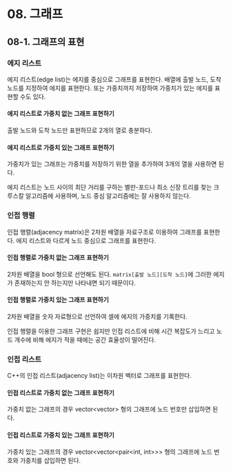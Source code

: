 # 08. 그래프

## 08-1. 그래프의 표현

### 에지 리스트

에지 리스트(edge list)는 에지를 중심으로 그래프를 표현한다. 배열에 출발 노드, 도착 노드를 지정하여 에지를 표현한다. 또는 가중치까지 저장하여 가중치가 있는 에지를 표현할 수도 있다.

#### 에지 리스트로 가중치 없는 그래프 표현하기

출발 노드와 도착 노드만 표현하므로 2개의 열로 충분하다.

#### 에지 리스트로 가중치 있는 그래프 표현하기

가중치가 있는 그래프는 가중치를 저장하기 위한 열을 추가하여 3개의 열을 사용하면 된다.

에지 리스트는 노드 사이의 최단 거리를 구하는 벨만-포드나 최소 신장 트리를 찾는 크루스칼 알고리즘에 사용하며, 노드 중심 알고리즘에는 잘 사용하지 않는다.

### 인접 행렬

인접 행렬(adjacency matrix)은 2차원 배열을 자료구조로 이용하여 그래프를 표현한다. 에지 리스트와 다르게 노드 중심으로 그래프를 표현한다.

#### 인접 행렬로 가중치 없는 그래프 표현하기

2차원 배열을 bool 형으로 선언해도 된다. `matrix[출발 노드][도착 노드]`에 그러한 에지가 존재하는지 안 하는지만 나타내면 되기 때문이다.

#### 인접 행렬로 가중치 있는 그래프 표현하기

2차원 배열을 숫자 자료형으로 선언하여 셀에 에지의 가중치를 기록한다.

인접 행렬을 이용한 그래프 구현은 쉽지만 인접 리스트에 비해 시간 복잡도가 느리고 노드 개수에 비해 에지가 적을 때에는 공간 효율성이 떨어진다.

### 인접 리스트

C++의 인접 리스트(adjacency list)는 이차원 벡터로 그래프를 표현한다.

#### 인접 리스트로 가중치 없는 그래프 표현하기

가중치 없는 그래프의 경우 vector<vector<int>> 형의 그래프에 노드 번호만 삽입하면 된다.

#### 인접 리스트로 가중치 있는 그래프 표현하기

가중치 있는 그래프의 경우 vector<vector<pair<int, int>>> 형의 그래프에 노드 번호와 가중치를 삽입하면 된다.